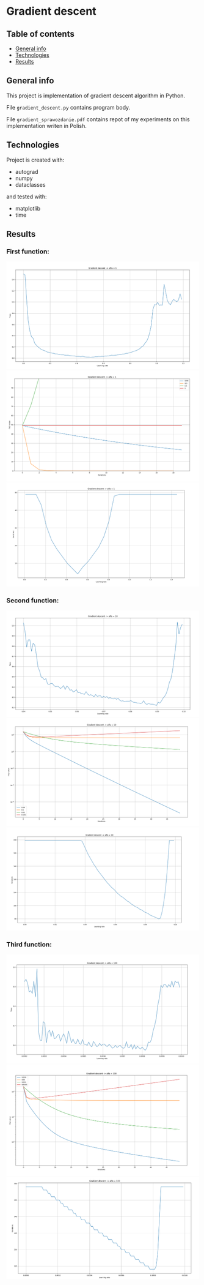 # Gradient descent

## Table of contents
* [General info](#general-info)
* [Technologies](#technologies)
* [Results](#results)

## General info
This project is implementation of gradient descent algorithm in Python.

File `gradient_descent.py` contains program body.

File `gradient_sprawozdanie.pdf` contains repot of my experiments on this implementation writen in Polish.
## Technologies
Project is created with:
* autograd
* numpy
* dataclasses

and tested with:
* matplotlib
* time

## Results

### First function:
![F1 result](./f1%20lrtotime.png)
![F1 result](./f1_fxodi.png)
![F1 result](./ratef1.png)
### Second function:
![F10 result](./f10_timetolr.png)
![F10 result](./f10_fxodi.png)
![F10 result](./ratef10.png)
### Third function:
![F100 result](./f100_timetolr.png)
![F100 result](./f100_fxodi.png)
![F100 result](./ratef100.png)
